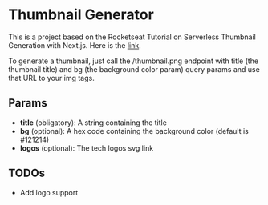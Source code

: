 # Thumbnail Generator

This is a project based on the Rocketseat Tutorial on Serverless Thumbnail Generation with Next.js. Here is the [link](https://www.youtube.com/watch?v=qvetoR6V5ic).

To generate a thumbnail, just call the /thumbnail.png endpoint with title (the thumbnail title) and bg (the background color param) query params and use that URL to your img tags.

## Params

- **title** (obligatory): A string containing the title
- **bg** (optional): A hex code containing the background color (default is #121214)
- **logos** (optional): The tech logos svg link

## TODOs

- Add logo support
